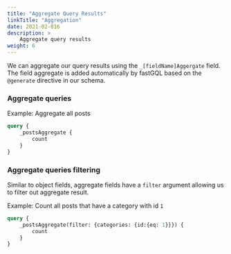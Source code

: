 ```yaml
---
title: "Aggregate Query Results"
linkTitle: "Aggregation"
date: 2021-02-016
description: >
    Aggregate query results
weight: 6
---
```


We can aggregate our query results using the `_[fieldName]Aggergate` field. The field aggregate is added automatically 
by fastGQL based on the `@generate` directive in our schema.

### Aggregate queries

Example: Aggregate all posts

```graphql
query {
    _postsAggregate {
        count
    }
}
```

### Aggregate queries filtering

Similar to object fields, aggregate fields have a `filter` argument allowing us to filter out aggregate result.  

Example: Count all posts that have a category with id `1`

```graphql
query {
    _postsAggregate(filter: {categories: {id:{eq: 1}}}) {
        count
    }
}
```
